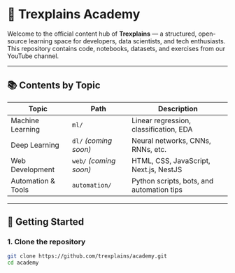 # 🧠 Trexplains Academy

Welcome to the official content hub of **Trexplains** — a structured, open-source learning space for developers, data scientists, and tech enthusiasts.  
This repository contains code, notebooks, datasets, and exercises from our YouTube channel.

---

## 📚 Contents by Topic

| Topic               | Path                   | Description                               |
|---------------------|------------------------|-------------------------------------------|
| Machine Learning    | `ml/`                  | Linear regression, classification, EDA    |
| Deep Learning       | `dl/` *(coming soon)*  | Neural networks, CNNs, RNNs, etc.         |
| Web Development     | `web/` *(coming soon)* | HTML, CSS, JavaScript, Next.js, NestJS    |
| Automation & Tools  | `automation/`          | Python scripts, bots, and automation tips |

---

## 🚀 Getting Started

### 1. Clone the repository

```bash
git clone https://github.com/trexplains/academy.git
cd academy
```
